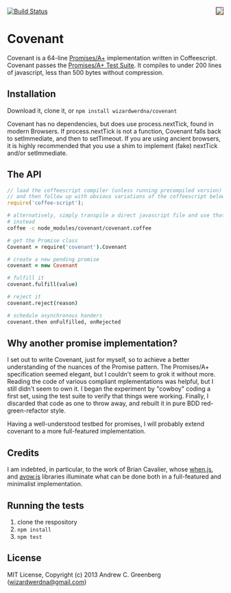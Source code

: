 [![Build Status](https://travis-ci.org/wizardwerdna/covenant.png)](https://travis-ci.org/wizardwerdna/covenant)
<img src="http://promises-aplus.github.com/promises-spec/assets/logo-small.png" style="outline: 1pt solid brown;" align="right" /> 


# Covenant 

Covenant is a 64-line [Promises/A+](https://github.com/promises-aplus/promises-spec) implementation written in Coffeescript.  Covenant passes the [Promises/A+ Test Suite](https://github.com/promises-aplus/promises-tests).  It compiles to under 200 lines of javascript, less than 500 bytes without compression.  

 
## Installation 

Download it, clone it, or `npm install wizardwerdna/covenant`

Covenant has no dependencies, but does use process.nextTick, found in modern Browsers.  If process.nextTick is not a function, Covenant falls back to setImmediate, and then to setTimeout.  If you are using ancient browsers, it is highly recommended that you use a shim to implement (fake) nextTick and/or setImmediate.

## The API

```javascript
// load the coffeescript compiler (unless running precompiled version)
// and then follow up with obvious variations of the coffeescript below
require('coffee-script');
```

```bash
# alternatively, simply transpile a direct javascript file and use that
# instead
coffee -c node_modules/covenant/covenant.coffee
```

```coffeescript
# get the Promise class
Covenant = require('covenant').Covenant

# create a new pending promise
covenant = new Covenant

# fulfill it
covenant.fulfill(value)

# reject it
covenant.reject(reason)

# schedule asynchronous handers
covenant.then onFulfilled, onRejected
```

## Why another promise implementation?

I set out to write Covenant, just for myself, so to achieve a better understanding of the nuances of the Promise pattern.  The Promises/A+ specification seemed elegant, but I couldn't seem to grok it without more. Reading the code of various compliant mplementations was helpful, but I still didn't seem to own it.  I began the experiment by "cowboy" coding a first set, using the test suite to verify that things were working.  Finally, I discarded that code as one to throw away, and rebuilt it in pure BDD red-green-refactor style.

Having a well-understood testbed for promises, I will probably extend covenant to a more full-featured implementation.

## Credits

I am indebted, in particular, to the work of Brian Cavalier, whose [when.js](https://github.com/cujojs/when), and [avow.js](https://github.com/briancavalier/avow) libraries illuminate what can be done both in a full-featured and minimalist implementation.

## Running the tests

1. clone the respository
1. `npm install`
1. `npm test`

## License

MIT License, Copyright (c) 2013 Andrew C. Greenberg (wizardwerdna@gmail.com)
